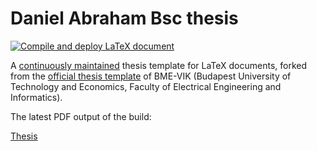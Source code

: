Daniel Abraham Bsc thesis
=====================

[![Compile and deploy LaTeX document](https://github.com/DAbraham2/Bsc-thesis/actions/workflows/compile-latex.yml/badge.svg)](https://github.com/DAbraham2/Bsc-thesis/actions/workflows/compile-latex.yml)

A [continuously maintained](https://github.com/FTSRG/thesis-template-latex/graphs/contributors) thesis template for LaTeX documents, forked from the [official thesis template](http://diplomaterv.vik.bme.hu/) of BME-VIK (Budapest University of Technology and Economics, Faculty of Electrical Engineering and Informatics).

The latest PDF output of the build:

[Thesis](https://dabraham2.github.io/Bsc-thesis/thesis.pdf)